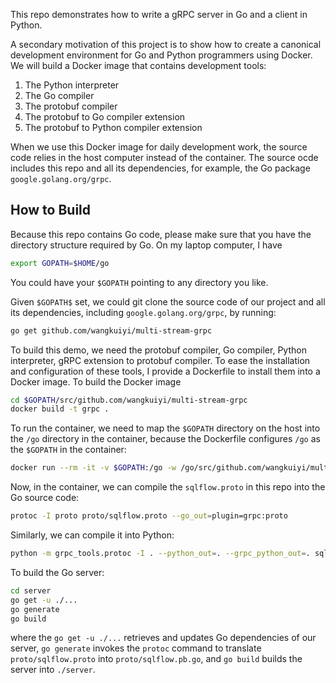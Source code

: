This repo demonstrates how to write a gRPC server in Go and a client in Python.

A secondary motivation of this project is to show how to create a canonical development environment for Go and Python programmers using Docker.  We will build a Docker image that contains development tools:

1. The Python interpreter
1. The Go compiler
1. The protobuf compiler
1. The protobuf to Go compiler extension
1. The protobuf to Python compiler extension

When we use this Docker image for daily development work, the source code relies in the host computer instead of the container.  The source ocde includes this repo and all its dependencies, for example, the Go package `google.golang.org/grpc`.


## How to Build

Because this repo contains Go code, please make sure that you have the directory structure required by Go.  On my laptop computer, I have

```bash
export GOPATH=$HOME/go
```

You could have your `$GOPATH` pointing to any directory you like.

Given `$GOPATH$` set, we could git clone the source code of our project and all its dependencies, including `google.golang.org/grpc`, by running:

```bash
go get github.com/wangkuiyi/multi-stream-grpc
```

To build this demo, we need the protobuf compiler, Go compiler, Python interpreter, gRPC extension to protobuf compiler.  To ease the installation and configuration of these tools, I provide a Dockerfile to install them into a Docker image. To build the Docker image

```bash
cd $GOPATH/src/github.com/wangkuiyi/multi-stream-grpc
docker build -t grpc .
```

To run the container, we need to map the `$GOPATH` directory on the host into the `/go` directory in the container, because the Dockerfile configures `/go` as the `$GOPATH` in the container:

```bash
docker run --rm -it -v $GOPATH:/go -w /go/src/github.com/wangkuiyi/multi-stream-grpc grpc bash
```

Now, in the container, we can compile the `sqlflow.proto` in this repo into the Go source code:

```bash
protoc -I proto proto/sqlflow.proto --go_out=plugin=grpc:proto
```

Similarly, we can compile it into Python:

```bash
python -m grpc_tools.protoc -I . --python_out=. --grpc_python_out=. sqlflow.proto
```

To build the Go server:

```bash
cd server
go get -u ./...
go generate
go build
```

where the `go get -u ./...` retrieves and updates Go dependencies of our server, `go generate` invokes the `protoc` command to translate `proto/sqlflow.proto` into `proto/sqlflow.pb.go`, and `go build` builds the server into `./server`.
